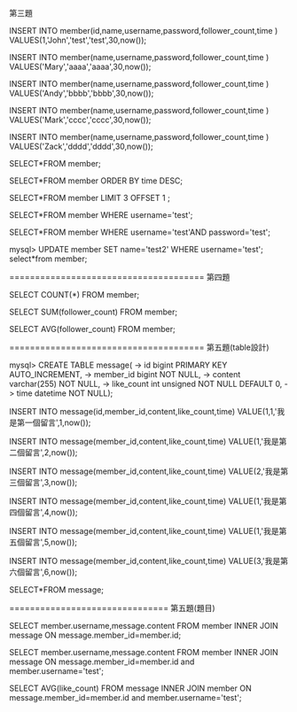 第三題

INSERT INTO member(id,name,username,password,follower_count,time ) VALUES(1,'John','test','test',30,now());

INSERT INTO member(name,username,password,follower_count,time ) VALUES('Mary','aaaa','aaaa',30,now());

INSERT INTO member(name,username,password,follower_count,time ) VALUES('Andy','bbbb','bbbb',30,now());

INSERT INTO member(name,username,password,follower_count,time ) VALUES('Mark','cccc','cccc',30,now());

INSERT INTO member(name,username,password,follower_count,time ) VALUES('Zack','dddd','dddd',30,now());

SELECT*FROM member;

SELECT*FROM member ORDER BY time DESC;

SELECT*FROM member LIMIT 3 OFFSET 1 ;

SELECT*FROM member WHERE username='test';

SELECT*FROM member WHERE username='test'AND password='test';

mysql> UPDATE member SET name='test2' WHERE username='test';
select*from member;



======================================
第四題

SELECT COUNT(*) FROM member;

SELECT SUM(follower_count) FROM member;

SELECT AVG(follower_count) FROM member;

======================================
第五題(table設計)

mysql> CREATE TABLE message(
    -> id bigint PRIMARY KEY AUTO_INCREMENT,
    -> member_id bigint NOT NULL,
    -> content varchar(255) NOT NULL,
    -> like_count int unsigned NOT NULL DEFAULT 0,
    -> time datetime NOT NULL);

INSERT INTO message(id,member_id,content,like_count,time) VALUE(1,1,'我是第一個留言',1,now());

INSERT INTO message(member_id,content,like_count,time) VALUE(1,'我是第二個留言',2,now());

INSERT INTO message(member_id,content,like_count,time) VALUE(2,'我是第三個留言',3,now());

INSERT INTO message(member_id,content,like_count,time) VALUE(1,'我是第四個留言',4,now());

INSERT INTO message(member_id,content,like_count,time) VALUE(1,'我是第五個留言',5,now());

INSERT INTO message(member_id,content,like_count,time) VALUE(3,'我是第六個留言',6,now());

SELECT*FROM message;

===============================
第五題(題目)

SELECT member.username,message.content FROM member INNER JOIN message ON message.member_id=member.id;

SELECT member.username,message.content FROM member INNER JOIN message ON message.member_id=member.id and member.username='test';

SELECT AVG(like_count) FROM message INNER JOIN member ON  message.member_id=member.id and member.username='test';




